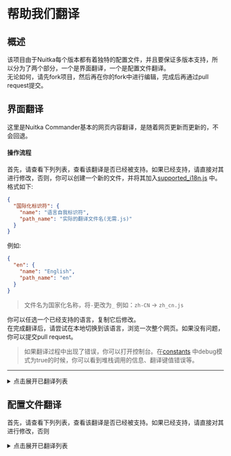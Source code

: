 # 帮助我们翻译

## 概述

该项目由于Nuitka每个版本都有着独特的配置文件，并且要保证多版本支持，所以分为了两个部分，一个是界面翻译，一个是配置文件翻译。  
无论如何，请先fork项目，然后再在你的fork中进行编辑，完成后再通过pull request提交。

## 界面翻译

这里是Nuitka Commander基本的网页内容翻译，是随着网页更新而更新的，不会回退。

#### 操作流程

首先，请查看下列列表，查看该翻译是否已经被支持。如果已经支持，请直接对其进行修改，否则，你可以创建一个新的文件，并将其加入[supported_i18n.js](../../src/assets/languages/supported_i18n.js)
中。
格式如下:

```json
{
  "国际化标识符": {
    "name": "语言自我标识符",
    "path_name": "实际的翻译文件名(无需.js)"
  }
}
```

例如:

```json
{
  "en": {
    "name": "English",
    "path_name": "en"
  }
}
```

> 文件名为国家化名称，将`-`更改为`_` 例如：`zh-CN` -> `zh_cn.js`

你可以任选一个已经支持的语言，复制它后修改。  
在完成翻译后，请尝试在本地切换到该语言，浏览一次整个网页。如果没有问题，你可以提交pull request。
> 如果翻译过程中出现了错误，你可以打开控制台。在[constants](../../src/values/constants.json)
> 中debug模式为true的时候，你可以看到堆栈调用的信息、翻译键值错误等。

---
<details>
<summary>点击展开已翻译列表</summary>
<div id="nuitka_commander_translation_page"> 

* [en: English](../../src/assets/languages/translations/en.js)
* [zh-CN: 简体中文](../../src/assets/languages/translations/zh_cn.js)
</div>
</details>

## 配置文件翻译

首先，请查看下列列表，查看该翻译是否已经被支持。如果已经支持，请直接对其进行修改，否则
<details>
<summary>点击展开已翻译列表</summary>
<div id="nuitka_commander_translation_config"> 

* [2.1.*](../../src/nuitka_config_files/configs/2.1._.js)
  * [简体中文(zh-CN)](../../src/nuitka_config_files/translations/2.1._/zh_cn.js)
* [2.2.*](../../src/nuitka_config_files/configs/2.2._.js)
  * [简体中文(zh-CN)](../../src/nuitka_config_files/translations/2.2._/zh_cn.js)
* [2.3.*](../../src/nuitka_config_files/configs/2.3._.js)
  * [简体中文(zh-CN)](../../src/nuitka_config_files/translations/2.3._/zh_cn.js)
* [2.4.*](../../src/nuitka_config_files/configs/2.4._.js)
  * [简体中文(zh-CN)](../../src/nuitka_config_files/translations/2.4._/zh_cn.js)
</div>
</details>


